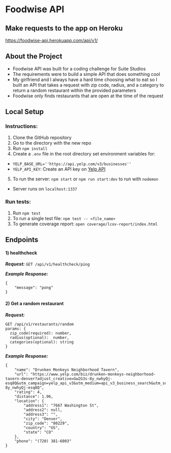 # Foodwise API

## Make requests to the app on Heroku
https://foodwise-api.herokuapp.com/api/v1/

## About the Project
- Foodwise API was built for a coding challenge for Suite Studios
- The requirements were to build a simple API that does something cool
- My girlfriend and I always have a hard time choosing what to eat so I built an API that takes a request with zip code, radius, and a category to return a random restaurant within the provided parameters
- Foodwise only finds restaurants that are open at the time of the request


## Local Setup
  ### Instructions:
1. Clone the GitHub repository
2. Go to the directory with the new repo  
3. Run `npm install`
4. Create a `.env` file in the root directory set environment variables for:
  - `YELP_BASE_URL=''https://api.yelp.com/v3/businesses''`
  - `YELP_API_KEY`: Create an API key on [Yelp API](https://www.yelp.com/developers/documentation/v3/authentication)
5. To run the server: `npm start` or `npm run start:dev` to run with `nodemon`
  - Server runs on `localhost:1337`
  ### Run tests:
1. Run `npm test`
2. To run a single test file: `npm test -- <file_name>`
3. To generate coverage report: `open coverage/lcov-report/index.html`


## Endpoints

#### 1) healthcheck

***Request:***
`GET /api/v1/healthcheck/ping`

***Example Response:***
```
{
    "message": "pong"
}
```

#### 2) Get a random restaurant

***Request:***
```
GET /api/v1/restaurants/random
params: {
  zip_code(required): number,
  radius(optional):  number,
  categories(optional): string
}
```

***Example Response:***
```
{
    "name": "Drunken Monkeys Neighborhood Tavern",
    "url": "https://www.yelp.com/biz/drunken-monkeys-neighborhood-tavern-denver?adjust_creative=Gw2G3s-8y_nwhyQj-esq8Q&utm_campaign=yelp_api_v3&utm_medium=api_v3_business_search&utm_source=Gw2G3s-8y_nwhyQj-esq8Q",
    "rating": 4,
    "distance": 1.96,
    "location": {
        "address1": "7667 Washington St",
        "address2": null,
        "address3": "",
        "city": "Denver",
        "zip_code": "80229",
        "country": "US",
        "state": "CO"
    },
    "phone": "(720) 381-6003"
}
```
